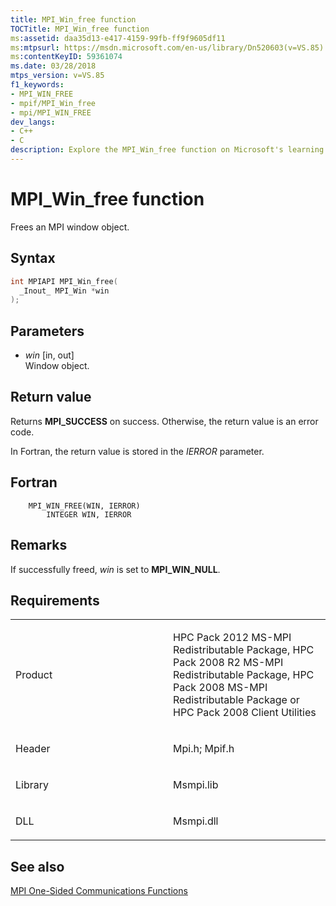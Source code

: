 ```yaml
---
title: MPI_Win_free function
TOCTitle: MPI_Win_free function
ms:assetid: daa35d13-e417-4159-99fb-ff9f9605df11
ms:mtpsurl: https://msdn.microsoft.com/en-us/library/Dn520603(v=VS.85)
ms:contentKeyID: 59361074
ms.date: 03/28/2018
mtps_version: v=VS.85
f1_keywords:
- MPI_WIN_FREE
- mpif/MPI_Win_free
- mpi/MPI_WIN_FREE
dev_langs:
- C++
- C
description: Explore the MPI_Win_free function on Microsoft's learning platform. Understand its syntax, parameters, return values, and application in Fortran.
---
```


# MPI\_Win\_free function

Frees an MPI window object.

## Syntax

``` c++
int MPIAPI MPI_Win_free(
  _Inout_ MPI_Win *win
);
```

## Parameters

  - *win* \[in, out\]  
    Window object.

## Return value

Returns **MPI\_SUCCESS** on success. Otherwise, the return value is an error code.

In Fortran, the return value is stored in the *IERROR* parameter.

## Fortran

``` FORTRAN
    MPI_WIN_FREE(WIN, IERROR)
        INTEGER WIN, IERROR
```

## Remarks

If successfully freed, *win* is set to **MPI\_WIN\_NULL**.

## Requirements

<table>
<colgroup>
<col style="width: 50%" />
<col style="width: 50%" />
</colgroup>
<tbody>
<tr class="odd">
<td><p>Product</p></td>
<td><p>HPC Pack 2012 MS-MPI Redistributable Package, HPC Pack 2008 R2 MS-MPI Redistributable Package, HPC Pack 2008 MS-MPI Redistributable Package or HPC Pack 2008 Client Utilities</p></td>
</tr>
<tr class="even">
<td><p>Header</p></td>
<td>Mpi.h;
Mpif.h</td>
</tr>
<tr class="odd">
<td><p>Library</p></td>
<td>Msmpi.lib</td>
</tr>
<tr class="even">
<td><p>DLL</p></td>
<td>Msmpi.dll</td>
</tr>
</tbody>
</table>


## See also

[MPI One-Sided Communications Functions](mpi-one-sided-communications-functions.md)

